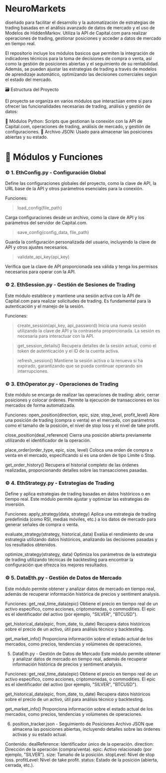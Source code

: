 # NeuroMarkets 


diseñado para facilitar el desarrollo y la automatización de estrategias de trading basadas en el análisis avanzado de datos de mercado y el uso de Modelos de HiddenMarkov. Utiliza la API de Capital.com para realizar operaciones de trading, gestionar posiciones y acceder a datos de mercado en tiempo real.

El repositorio incluye los módulos basicos que permiten la integración de indicadores técnicos para la toma de decisiones de compra o venta, así como la gestión de posiciones abiertas y el seguimiento de su rentabilidad. Además, se pueden ajustar las estrategias de trading a través de modelos de aprendizaje automático, optimizando las decisiones comerciales según el estado del mercado.



🗃️ Estructura del Proyecto

El proyecto se organiza en varios módulos que interactúan entre sí para ofrecer las funcionalidades necesarias de trading, análisis y gestión de datos:

  🐍 Módulos Python: Scripts que gestionan la conexión con la API de Capital.com, operaciones de trading, análisis de mercado, y gestión de configuraciones.
  📑 Archivo JSON: Usado para almacenar las posiciones abiertas y su estado.


# 💽 Módulos y Funciones 

### ⚙️ 1. EthConfig.py - Configuración Global
Define las configuraciones globales del proyecto, como la clave de API, la URL base de la API y otros parámetros esenciales para la conexión.

Funciones:

>load_config(file_path)

Carga configuraciones desde un archivo, como la clave de API y los parámetros del servidor de Capital.com.

>save_config(config_data, file_path)

Guarda la configuración personalizada del usuario, incluyendo la clave de API y otros ajustes necesarios.

>validate_api_key(api_key)

Verifica que la clave de API proporcionada sea válida y tenga los permisos necesarios para operar con la API.



### ⚙️ 2. EthSession.py - Gestión de Sesiones de Trading

Este módulo establece y mantiene una sesión activa con la API de Capital.com para realizar solicitudes de trading. Es fundamental para la autenticación y el manejo de la sesión.

Funciones:

>create_session(api_key, api_password)
Inicia una nueva sesión utilizando la clave de API y la contraseña proporcionada. La sesión es necesaria para interactuar con la API.

>get_session_details()
Recupera detalles de la sesión actual, como el token de autenticación y el ID de la cuenta activa.

>refresh_session()
Mantiene la sesión activa o la renueva si ha expirado, garantizando que se pueda continuar operando sin interrupciones.


### ⚙️  3. EthOperator.py - Operaciones de Trading
Este módulo se encarga de realizar las operaciones de trading: abrir, cerrar posiciones y colocar órdenes. Permite la ejecución de transacciones en los mercados de forma automatizada.

Funciones:
open_position(direction, epic, size, stop_level, profit_level)
Abre una posición de trading (compra o venta) en el mercado, con parámetros como el tamaño de la posición, el nivel de stop loss y el nivel de take profit.

close_position(deal_reference)
Cierra una posición abierta previamente utilizando el identificador de la operación.

place_order(order_type, epic, size, level)
Coloca una orden de compra o venta en el mercado, especificando si es una orden de tipo Límite o Stop.

get_order_history()
Recupera el historial completo de las órdenes realizadas, proporcionando detalles sobre las transacciones pasadas.

### ⚙️  4.  EthStrategy.py - Estrategias de Trading
Define y aplica estrategias de trading basadas en datos históricos o en tiempo real. Este módulo permite ajustar y optimizar las estrategias de inversión.

Funciones:
apply_strategy(data, strategy)
Aplica una estrategia de trading predefinida (como RSI, medias móviles, etc.) a los datos de mercado para generar señales de compra o venta.

evaluate_strategy(strategy, historical_data)
Evalúa el rendimiento de una estrategia utilizando datos históricos, analizando las decisiones pasadas y los resultados obtenidos.

optimize_strategy(strategy, data)
Optimiza los parámetros de la estrategia de trading utilizando técnicas de backtesting para encontrar la configuración que ofrezca los mejores resultados.

### ⚙️ 5. DataEth.py - Gestión de Datos de Mercado
Este módulo permite obtener y analizar datos de mercado en tiempo real, además de recuperar información histórica de precios y sentiment analysis.

Funciones:
get_real_time_data(epic)
Obtiene el precio en tiempo real de un activo específico, como acciones, criptomonedas, o commodities. El epic es el identificador del activo (por ejemplo, "SILVER", "BTCUSD").

get_historical_data(epic, from_date, to_date)
Recupera datos históricos sobre el precio de un activo, útil para análisis técnico y backtesting.

get_market_info()
Proporciona información sobre el estado actual de los mercados, como precios, tendencias y volúmenes de operaciones.





5. DataEth.py - Gestión de Datos de Mercado
Este módulo permite obtener y analizar datos de mercado en tiempo real, además de recuperar información histórica de precios y sentiment analysis.

Funciones:
get_real_time_data(epic)
Obtiene el precio en tiempo real de un activo específico, como acciones, criptomonedas, o commodities. El epic es el identificador del activo (por ejemplo, "SILVER", "BTCUSD").

get_historical_data(epic, from_date, to_date)
Recupera datos históricos sobre el precio de un activo, útil para análisis técnico y backtesting.

get_market_info()
Proporciona información sobre el estado actual de los mercados, como precios, tendencias y volúmenes de operaciones.

6. position_tracker.json - Seguimiento de Posiciones
Archivo JSON que almacena las posiciones abiertas, incluyendo detalles sobre las órdenes activas y su estado actual.

Contenido:
dealReference: Identificador único de la operación.
direction: Dirección de la operación (compra/venta).
epic: Activo relacionado (por ejemplo, "SILVER").
size: Tamaño de la posición.
stopLevel: Nivel de stop loss.
profitLevel: Nivel de take profit.
status: Estado de la posición (abierta, cerrada, etc.).
